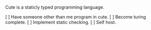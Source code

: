 Cute is a staticly typed programming language.

[ ] Have someone other than me program in cute.
[ ] Become turing complete.
[ ] Implement static checking.
[ ] Self host.
